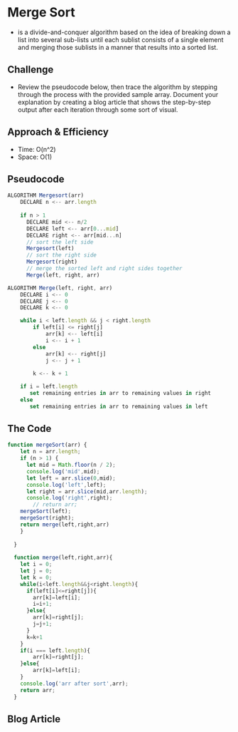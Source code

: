 # Merge Sort
- is a divide-and-conquer algorithm based on the idea of breaking down a list into several sub-lists until each sublist consists of a single element and merging those sublists in a manner that results into a sorted list.

## Challenge
- Review the pseudocode below, then trace the algorithm by stepping through the process with the provided sample array. Document your explanation by creating a blog article that shows the step-by-step output after each iteration through some sort of visual.

## Approach & Efficiency
- Time: O(n^2)
- Space: O(1)

## Pseudocode
```javascript 
ALGORITHM Mergesort(arr)
    DECLARE n <-- arr.length
           
    if n > 1
      DECLARE mid <-- n/2
      DECLARE left <-- arr[0...mid]
      DECLARE right <-- arr[mid...n]
      // sort the left side
      Mergesort(left)
      // sort the right side
      Mergesort(right)
      // merge the sorted left and right sides together
      Merge(left, right, arr)

ALGORITHM Merge(left, right, arr)
    DECLARE i <-- 0
    DECLARE j <-- 0
    DECLARE k <-- 0

    while i < left.length && j < right.length
        if left[i] <= right[j]
            arr[k] <-- left[i]
            i <-- i + 1
        else
            arr[k] <-- right[j]
            j <-- j + 1
            
        k <-- k + 1

    if i = left.length
       set remaining entries in arr to remaining values in right
    else
       set remaining entries in arr to remaining values in left
```
## The Code 

```javascript 
function mergeSort(arr) {
    let n = arr.length;
    if (n > 1) {
      let mid = Math.floor(n / 2);
      console.log('mid',mid);
      let left = arr.slice(0,mid);
      console.log('left',left);
      let right = arr.slice(mid,arr.length);
      console.log('right',right);
        // return arr;
    mergeSort(left);
    mergeSort(right);
    return merge(left,right,arr)
    }
   
  }
  
  function merge(left,right,arr){
    let i = 0;
    let j = 0;
    let k = 0;
    while(i<left.length&&j<right.length){
      if(left[i]<=right[j]){
        arr[k]=left[i];
        i=i+1;
      }else{
        arr[k]=right[j];
        j=j+1;
      }
      k=k+1
    }
    if(i === left.length){
        arr[k]=right[j];
    }else{
        arr[k]=left[i];
    }
    console.log('arr after sort',arr);
    return arr;
  }
```

## Blog Article 
